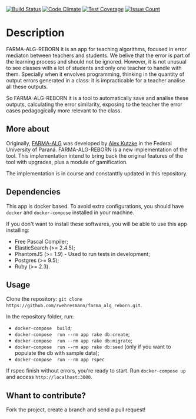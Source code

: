[![Build Status](https://travis-ci.org/rwehresmann/farma_alg_reborn.svg?branch=master)](https://travis-ci.org/rwehresmann/farma_alg_reborn) [![Code Climate](https://codeclimate.com/github/rwehresmann/farma_alg_reborn/badges/gpa.svg)](https://codeclimate.com/github/rwehresmann/farma_alg_reborn) [![Test Coverage](https://codeclimate.com/github/rwehresmann/farma_alg_reborn/badges/coverage.svg)](https://codeclimate.com/github/rwehresmann/farma_alg_reborn/coverage) [![Issue Count](https://codeclimate.com/github/rwehresmann/farma_alg_reborn/badges/issue_count.svg)](https://codeclimate.com/github/rwehresmann/farma_alg_reborn)

# Description

FARMA-ALG-REBORN it is an app for teaching algorithms, focused in error mediaton between teachers and students. 
We belive that the error is part of the learning process and should not be ignored. However, it is not unusual to see classes with a lot of students and only one teacher to handle with them. Specially when it envolves programming, thinking in the quantity of output errors generated in a class: it is impracticable for a teacher analise all these outputs.

So FARMA-ALG-REBORN it is a tool to automatically save and analise these outputs, calculating the error similarity, exposing to the teacher the error cases pedagogically more relevant to the class. 

## More about

Originally, [FARMA-ALG](https://github.com/alexkutzke/farma_alg) was developed by [Alex Kutzke](https://github.com/alexkutzke) in the Federal University of Paraná. FARMA-ALG-REBORN is a new implementation of the tool. This implementation intend to bring back the original features of the tool with upgrades, plus a module of gamification. 

The implementation is in course and constanttly updated in this repository.

## Dependencies

This app is docker based. To avoid extra configurations, you should have `docker` and `docker-compose` installed in your machine.

If you don't want to install these softwares, you will be able to use this app installing:
  * Free Pascal Compiler;
  * ElasticSearch (>= 2.4.5);
  * PhantomJS (>= 1.9) - Used to run tests in development;
  * Postgres (>= 9.5);
  * Ruby (>= 2.3).

## Usage

Clone the repository: `git clone https://github.com/rwehresmann/farma_alg_reborn.git`. 

In the repository folder, run:
* `docker-compose  build`;
* `docker-compose  run --rm app rake db:create`;
* `docker-compose  run --rm app rake db:migrate`;
* `docker-compose  run --rm app rake db:seed` (only if you want to populate the db with sample data);
* `docker-compose  run --rm app rspec`

If rspec finish without errors, you're ready to start. Run `docker-compose up` and access `http://localhost:3000`.

## Whant to contribute?

Fork the project, create a branch and send a pull request!
